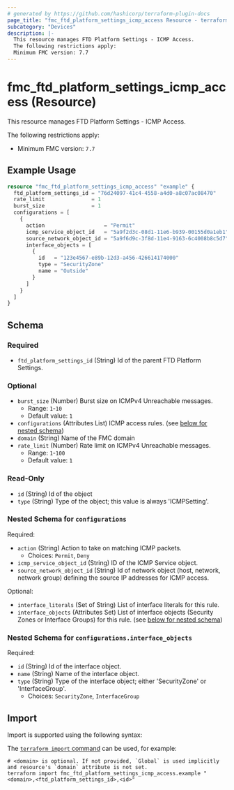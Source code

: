```yaml
---
# generated by https://github.com/hashicorp/terraform-plugin-docs
page_title: "fmc_ftd_platform_settings_icmp_access Resource - terraform-provider-fmc"
subcategory: "Devices"
description: |-
  This resource manages FTD Platform Settings - ICMP Access.
  The following restrictions apply:
  Minimum FMC version: 7.7
---
```


# fmc_ftd_platform_settings_icmp_access (Resource)

This resource manages FTD Platform Settings - ICMP Access.

The following restrictions apply:
  - Minimum FMC version: `7.7`

## Example Usage

```terraform
resource "fmc_ftd_platform_settings_icmp_access" "example" {
  ftd_platform_settings_id = "76d24097-41c4-4558-a4d0-a8c07ac08470"
  rate_limit               = 1
  burst_size               = 1
  configurations = [
    {
      action                   = "Permit"
      icmp_service_object_id   = "5a9f2d3c-08d1-11e6-b939-00155d0a1eb1"
      source_network_object_id = "5a9f6d9c-3f8d-11e4-9163-6c4008b8c5d7"
      interface_objects = [
        {
          id   = "123e4567-e89b-12d3-a456-426614174000"
          type = "SecurityZone"
          name = "Outside"
        }
      ]
    }
  ]
}
```

<!-- schema generated by tfplugindocs -->
## Schema

### Required

- `ftd_platform_settings_id` (String) Id of the parent FTD Platform Settings.

### Optional

- `burst_size` (Number) Burst size on ICMPv4 Unreachable messages.
  - Range: `1`-`10`
  - Default value: `1`
- `configurations` (Attributes List) ICMP access rules. (see [below for nested schema](#nestedatt--configurations))
- `domain` (String) Name of the FMC domain
- `rate_limit` (Number) Rate limit on ICMPv4 Unreachable messages.
  - Range: `1`-`100`
  - Default value: `1`

### Read-Only

- `id` (String) Id of the object
- `type` (String) Type of the object; this value is always 'ICMPSetting'.

<a id="nestedatt--configurations"></a>
### Nested Schema for `configurations`

Required:

- `action` (String) Action to take on matching ICMP packets.
  - Choices: `Permit`, `Deny`
- `icmp_service_object_id` (String) ID of the ICMP Service object.
- `source_network_object_id` (String) Id of network object (host, network, network group) defining the source IP addresses for ICMP access.

Optional:

- `interface_literals` (Set of String) List of interface literals for this rule.
- `interface_objects` (Attributes Set) List of interface objects (Security Zones or Interface Groups) for this rule. (see [below for nested schema](#nestedatt--configurations--interface_objects))

<a id="nestedatt--configurations--interface_objects"></a>
### Nested Schema for `configurations.interface_objects`

Required:

- `id` (String) Id of the interface object.
- `name` (String) Name of the interface object.
- `type` (String) Type of the interface object; either 'SecurityZone' or 'InterfaceGroup'.
  - Choices: `SecurityZone`, `InterfaceGroup`

## Import

Import is supported using the following syntax:

The [`terraform import` command](https://developer.hashicorp.com/terraform/cli/commands/import) can be used, for example:

```shell
# <domain> is optional. If not provided, `Global` is used implicitly and resource's `domain` attribute is not set.
terraform import fmc_ftd_platform_settings_icmp_access.example "<domain>,<ftd_platform_settings_id>,<id>"
```
